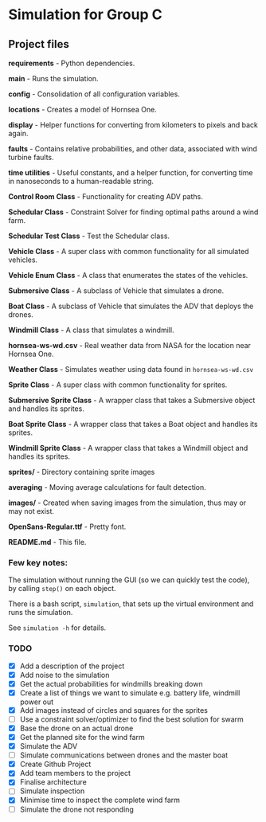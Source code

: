 # Simulation for Group C

## Project files

**requirements** - Python dependencies.

**main** - Runs the simulation.

**config** - Consolidation of all configuration variables.

**locations** - Creates a model of Hornsea One.

**display** - Helper functions for converting from kilometers to pixels and back again.

**faults** - Contains relative probabilities, and other data, associated with wind turbine faults.

**time utilities** - Useful constants, and a helper function, for converting time in nanoseconds to a human-readable string.

**Control Room Class** - Functionality for creating ADV paths.

**Schedular Class** - Constraint Solver for finding optimal paths around a wind farm.

**Schedular Test Class** - Test the Schedular class.

**Vehicle Class** - A super class with common functionality for all simulated vehicles.

**Vehicle Enum Class** - A class that enumerates the states of the vehicles.

**Submersive Class** - A subclass of Vehicle that simulates a drone.

**Boat Class** - A subclass of Vehicle that simulates the ADV that deploys the drones.

**Windmill Class** - A class that simulates a windmill.

**hornsea-ws-wd.csv** - Real weather data from NASA for the location near Hornsea One.

**Weather Class** - Simulates weather using data found in `hornsea-ws-wd.csv`

**Sprite Class** - A super class with common functionality for sprites.

**Submersive Sprite Class** - A wrapper class that takes a Submersive object and handles its sprites.

**Boat Sprite Class** - A wrapper class that takes a Boat object and handles its sprites.

**Windmill Sprite Class** - A wrapper class that takes a Windmill object and handles its sprites.

**sprites/** - Directory containing sprite images

**averaging** - Moving average calculations for fault detection.

**images/** - Created when saving images from the simulation, thus may or may not exist.

**OpenSans-Regular.ttf** - Pretty font.

**README.md** - This file.

### Few key notes:

The simulation without running the GUI (so we can quickly test the code), by calling `step()` on each object.

There is a bash script, `simulation`, that sets up the virtual environment and runs the simulation.

See `simulation -h` for details.



### TODO
- [x] Add a description of the project
- [x] Add noise to the simulation
- [x] Get the actual probabilities for windmills breaking down
- [x] Create a list of things we want to simulate e.g. battery life, windmill power out
- [x] Add images instead of circles and squares for the sprites
- [ ] Use a constraint solver/optimizer to find the best solution for swarm
- [x] Base the drone on an actual drone
- [x] Get the planned site for the wind farm
- [x] Simulate the ADV
- [ ] Simulate communications between drones and the master boat
- [x] Create Github Project
- [x] Add team members to the project
- [x] Finalise architecture
- [ ] Simulate inspection
- [x] Minimise time to inspect the complete wind farm
- [ ] Simulate the drone not responding
